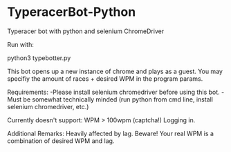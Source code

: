# TyperacerBot-Python
Typeracer bot with python and selenium ChromeDriver

Run with:

python3 typebotter.py

This bot opens up a new instance of chrome and plays as a guest.
You may specifiy the amount of races + desired WPM in the program params.

Requirements:
-Please install selenium chromedriver before using this bot.
-Must be somewhat technically minded (run python from cmd line, install selenium chromedriver, etc.)

Currently doesn't support:
WPM > 100wpm (captcha!)
Logging in.

Additional Remarks:
Heavily affected by lag. Beware! Your real WPM is a combination of desired WPM and lag.

